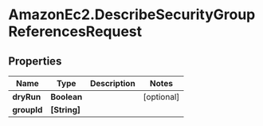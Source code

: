 # AmazonEc2.DescribeSecurityGroupReferencesRequest

## Properties

Name | Type | Description | Notes
------------ | ------------- | ------------- | -------------
**dryRun** | **Boolean** |  | [optional] 
**groupId** | **[String]** |  | 


